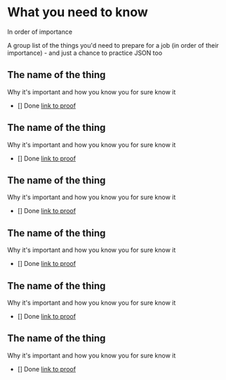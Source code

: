 # What you need to know

In order of importance

A group list of the things you'd need to prepare for a job (in order of their importance) - and just a chance to practice JSON too


## The name of the thing

Why it's important and how you know you for sure know it

* [] Done [link to proof](https://peprojects.dev)


## The name of the thing

Why it's important and how you know you for sure know it

* [] Done [link to proof](https://peprojects.dev)


## The name of the thing

Why it's important and how you know you for sure know it

* [] Done [link to proof](https://peprojects.dev)


## The name of the thing

Why it's important and how you know you for sure know it

* [] Done [link to proof](https://peprojects.dev)


## The name of the thing

Why it's important and how you know you for sure know it

* [] Done [link to proof](https://peprojects.dev)


## The name of the thing

Why it's important and how you know you for sure know it

* [] Done [link to proof](https://peprojects.dev)
